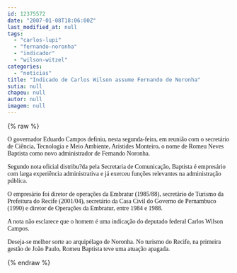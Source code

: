 ```yaml
---
id: 12375572
date: "2007-01-08T18:06:00Z"
last_modified_at: null
tags:
  - "carlos-lupi"
  - "fernando-noronha"
  - "indicador"
  - "wilson-witzel"
categories:
  - "noticias"
title: "Indicado de Carlos Wilson assume Fernando de Noronha"
sutia: null
chapeu: null
autor: null
imagem: null
---
```

{% raw %}
<p><P><FONT face=Verdana>O governador Eduardo Campos definiu, nesta segunda-feira, em reunião com o secretário de Ciência, Tecnologia e Meio Ambiente, Aristides Monteiro, o nome de Romeu Neves Baptista como novo administrador de Fernando Noronha. </FONT></P></p>
<p><P><FONT face=Verdana>Segundo nota oficial distribu?da pela Secretaria de Comunicação, Baptista é empresário com larga experiência administrativa e já exerceu funções relevantes na administração pública.</FONT></P></p>
<p><P><FONT face=Verdana>O empresário foi diretor de operações da Embratur (1985/88), secretário de Turismo da Prefeitura do Recife (2001/04), secretário da Casa Civil do Governo de Pernambuco (1990) e diretor de Operações da Embratur, entre 1984 e 1988.</FONT></P></p>
<p><P><FONT face=Verdana>A nota não esclarece que o homem é uma indicação do deputado federal Carlos Wilson Campos.</FONT></P></p>
<p><P><FONT face=Verdana>Deseja-se melhor sorte ao arquipélago de Noronha. No turismo do Recife, na primeira gestão de João Paulo, Romeu Baptista teve uma atuação apagada.</FONT></P> </p>
{% endraw %}